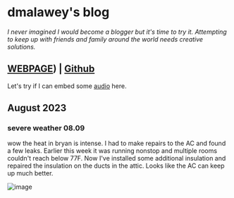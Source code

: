 # dmalawey's blog
*I never imagined I would become a blogger but it's time to try it.  Attempting to keep up with friends and family around the world needs creative solutions.*

## [WEBPAGE](https://qr.page/g/35MRIBxuuHs)) | [Github](https://github.com/dmalawey/blog)

Let's try if I can embed some [audio](audio/01_best_friend_kids.ogg) here.


## August 2023 

### severe weather 08.09
wow the heat in bryan is intense.  I had to make repairs to the AC and found a few leaks.  Earlier this week it was running nonstop and multiple rooms couldn't reach below 77F.  Now I've installed some additional insulation and repaired the insulation on the ducts in the attic.  Looks like the AC can keep up much better.  

![image](https://github.com/dmalawey/blog/assets/42623372/011cc5dd-df01-4a08-b427-33f17eae874b ':class=image-25')

